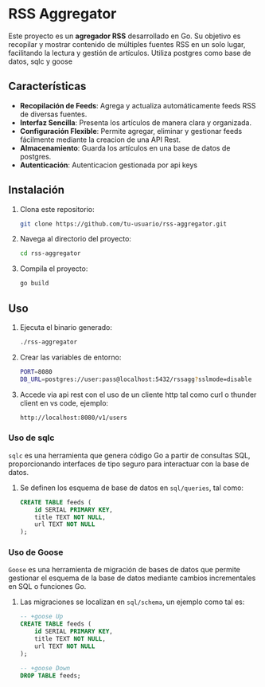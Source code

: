 # RSS Aggregator

Este proyecto es un **agregador RSS** desarrollado en Go. Su objetivo es recopilar y mostrar contenido de múltiples fuentes RSS en un solo lugar, facilitando la lectura y gestión de artículos. Utiliza postgres como base de datos, sqlc y goose

## Características

- **Recopilación de Feeds**: Agrega y actualiza automáticamente feeds RSS de diversas fuentes.
- **Interfaz Sencilla**: Presenta los artículos de manera clara y organizada.
- **Configuración Flexible**: Permite agregar, eliminar y gestionar feeds fácilmente mediante la creacion de una API Rest.
- **Almacenamiento**: Guarda los artículos en una base de datos de postgres.
- **Autenticación**: Autenticacion gestionada por api keys

## Instalación

1. Clona este repositorio:
    ```sh
    git clone https://github.com/tu-usuario/rss-aggregator.git
    ```
2. Navega al directorio del proyecto:
    ```sh
    cd rss-aggregator
    ```
3. Compila el proyecto:
    ```sh
    go build
    ```

## Uso

1. Ejecuta el binario generado:
    ```sh
    ./rss-aggregator
    ```
2. Crear las variables de entorno:
    ```sh
    PORT=8080
    DB_URL=postgres://user:pass@localhost:5432/rssagg?sslmode=disable
    ```
2. Accede via api rest con el uso de un cliente http tal como curl o thunder client en vs code, ejemplo:
    ```sh
    http://localhost:8080/v1/users
    ```


### Uso de sqlc

`sqlc` es una herramienta que genera código Go a partir de consultas SQL, proporcionando interfaces de tipo seguro para interactuar con la base de datos.

1. Se definen los esquema de base de datos en `sql/queries`, tal como:
    ```sql
    CREATE TABLE feeds (
        id SERIAL PRIMARY KEY,
        title TEXT NOT NULL,
        url TEXT NOT NULL
    );
    ```

### Uso de Goose

`Goose` es una herramienta de migración de bases de datos que permite gestionar el esquema de la base de datos mediante cambios incrementales en SQL o funciones Go.

1. Las migraciones se localizan en `sql/schema`, un ejemplo como tal es:
    ```sql
    -- +goose Up
    CREATE TABLE feeds (
        id SERIAL PRIMARY KEY,
        title TEXT NOT NULL,
        url TEXT NOT NULL
    );

    -- +goose Down
    DROP TABLE feeds;
    ```
